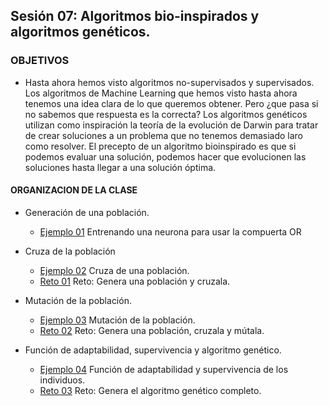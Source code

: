 ## Sesión 07: Algoritmos bio-inspirados y algoritmos genéticos. 

### OBJETIVOS 

- Hasta ahora hemos visto algoritmos no-supervisados y supervisados. Los algoritmos de Machine Learning que hemos visto hasta ahora tenemos una idea clara de lo que queremos obtener. Pero ¿que pasa si no sabemos que respuesta es la correcta? Los algoritmos genéticos utilizan como inspiración la teoría de la evolución de Darwin para tratar de crear soluciones a un problema que no tenemos demasiado laro como resolver. El precepto de un algoritmo bioinspirado es que si podemos evaluar una solución, podemos hacer que evolucionen las soluciones hasta llegar a una solución óptima.

#### ORGANIZACION DE LA CLASE 

- Generación de una población. 
	- [Ejemplo 01](Ejemplo-01) Entrenando una neurona para usar la compuerta OR
    
- Cruza de la población
	- [Ejemplo 02](Ejemplo-02) Cruza de una población. 
	- [Reto 01](Reto-01) Reto: Genera una población y cruzala. 
    
- Mutación de la población. 
	- [Ejemplo 03](Ejemplo-03) Mutación de la población. 
	- [Reto 02](Reto-02) Reto: Genera una población, cruzala y mútala.
    
- Función de adaptabilidad, supervivencia y algoritmo genético.
	- [Ejemplo 04](Ejemplo-04) Función de adaptabilidad y supervivencia de los individuos. 
	- [Reto 03](Reto-03) Reto: Genera el algoritmo genético completo. 